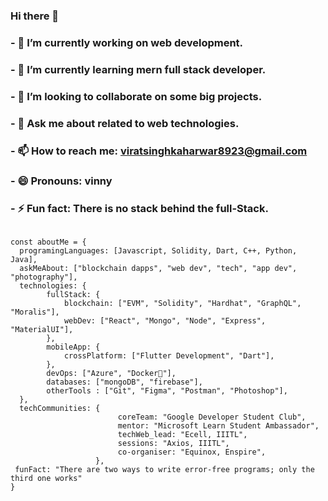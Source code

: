 ### Hi there 👋

### - 🔭 I’m currently working on web development.
### - 🌱 I’m currently learning mern full stack developer.
### - 👯 I’m looking to collaborate on some big projects.
### - 💬 Ask me about related to web technologies.
### - 📫 How to reach me: viratsinghkaharwar8923@gmail.com
### - 😄 Pronouns: vinny
### - ⚡ Fun fact: There  is no stack behind the full-Stack. 

<code>
const aboutMe = {
  programingLanguages: [Javascript, Solidity, Dart, C++, Python, Java],
  askMeAbout: ["blockchain dapps", "web dev", "tech", "app dev", "photography"],
  technologies: {
        fullStack: {
            blockchain: ["EVM", "Solidity", "Hardhat", "GraphQL", "Moralis"],
            webDev: ["React", "Mongo", "Node", "Express", "MaterialUI"],
        },
        mobileApp: {
            crossPlatform: ["Flutter Development", "Dart"],
        },
        devOps: ["Azure", "Docker🐳"],
        databases: ["mongoDB", "firebase"],
        otherTools : ["Git", "Figma", "Postman", "Photoshop"],
  },
  techCommunities: {
                        coreTeam: "Google Developer Student Club",
                        mentor: "Microsoft Learn Student Ambassador",
                        techWeb_lead: "Ecell, IIITL",
                        sessions: "Axios, IIITL",
                        co-organiser: "Equinox, Enspire",
                   },
 funFact: "There are two ways to write error-free programs; only the third one works"
}

</code>
